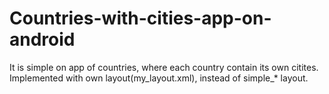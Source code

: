 # Countries-with-cities-app-on-android
It is simple on app of countries, where each 
country contain its own citites. Implemented with 
own layout(my_layout.xml), instead of simple_* layout.
